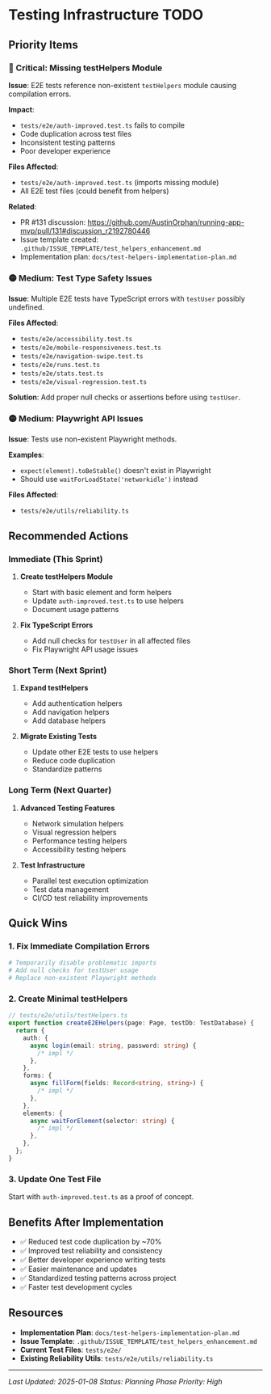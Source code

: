 # Testing Infrastructure TODO

## Priority Items

### 🔴 Critical: Missing testHelpers Module

**Issue**: E2E tests reference non-existent `testHelpers` module causing compilation errors.

**Impact**:

- `tests/e2e/auth-improved.test.ts` fails to compile
- Code duplication across test files
- Inconsistent testing patterns
- Poor developer experience

**Files Affected**:

- `tests/e2e/auth-improved.test.ts` (imports missing module)
- All E2E test files (could benefit from helpers)

**Related**:

- PR #131 discussion: https://github.com/AustinOrphan/running-app-mvp/pull/131#discussion_r2192780446
- Issue template created: `.github/ISSUE_TEMPLATE/test_helpers_enhancement.md`
- Implementation plan: `docs/test-helpers-implementation-plan.md`

### 🟡 Medium: Test Type Safety Issues

**Issue**: Multiple E2E tests have TypeScript errors with `testUser` possibly undefined.

**Files Affected**:

- `tests/e2e/accessibility.test.ts`
- `tests/e2e/mobile-responsiveness.test.ts`
- `tests/e2e/navigation-swipe.test.ts`
- `tests/e2e/runs.test.ts`
- `tests/e2e/stats.test.ts`
- `tests/e2e/visual-regression.test.ts`

**Solution**: Add proper null checks or assertions before using `testUser`.

### 🟡 Medium: Playwright API Issues

**Issue**: Tests use non-existent Playwright methods.

**Examples**:

- `expect(element).toBeStable()` doesn't exist in Playwright
- Should use `waitForLoadState('networkidle')` instead

**Files Affected**:

- `tests/e2e/utils/reliability.ts`

## Recommended Actions

### Immediate (This Sprint)

1. **Create testHelpers Module**
   - Start with basic element and form helpers
   - Update `auth-improved.test.ts` to use helpers
   - Document usage patterns

2. **Fix TypeScript Errors**
   - Add null checks for `testUser` in all affected files
   - Fix Playwright API usage issues

### Short Term (Next Sprint)

1. **Expand testHelpers**
   - Add authentication helpers
   - Add navigation helpers
   - Add database helpers

2. **Migrate Existing Tests**
   - Update other E2E tests to use helpers
   - Reduce code duplication
   - Standardize patterns

### Long Term (Next Quarter)

1. **Advanced Testing Features**
   - Network simulation helpers
   - Visual regression helpers
   - Performance testing helpers
   - Accessibility testing helpers

2. **Test Infrastructure**
   - Parallel test execution optimization
   - Test data management
   - CI/CD test reliability improvements

## Quick Wins

### 1. Fix Immediate Compilation Errors

```bash
# Temporarily disable problematic imports
# Add null checks for testUser usage
# Replace non-existent Playwright methods
```

### 2. Create Minimal testHelpers

```typescript
// tests/e2e/utils/testHelpers.ts
export function createE2EHelpers(page: Page, testDb: TestDatabase) {
  return {
    auth: {
      async login(email: string, password: string) {
        /* impl */
      },
    },
    forms: {
      async fillForm(fields: Record<string, string>) {
        /* impl */
      },
    },
    elements: {
      async waitForElement(selector: string) {
        /* impl */
      },
    },
  };
}
```

### 3. Update One Test File

Start with `auth-improved.test.ts` as a proof of concept.

## Benefits After Implementation

- ✅ Reduced test code duplication by ~70%
- ✅ Improved test reliability and consistency
- ✅ Better developer experience writing tests
- ✅ Easier maintenance and updates
- ✅ Standardized testing patterns across project
- ✅ Faster test development cycles

## Resources

- **Implementation Plan**: `docs/test-helpers-implementation-plan.md`
- **Issue Template**: `.github/ISSUE_TEMPLATE/test_helpers_enhancement.md`
- **Current Test Files**: `tests/e2e/`
- **Existing Reliability Utils**: `tests/e2e/utils/reliability.ts`

---

_Last Updated: 2025-01-08_
_Status: Planning Phase_
_Priority: High_
